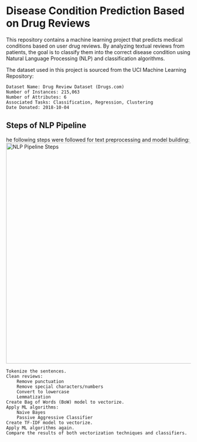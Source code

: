 # Disease Condition Prediction Based on Drug Reviews
This repository contains a machine learning project that predicts medical conditions based on user drug reviews. By analyzing textual reviews from patients, the goal is to classify them into the correct disease condition using Natural Language Processing (NLP) and classification algorithms.

The dataset used in this project is sourced from the UCI Machine Learning Repository:

    Dataset Name: Drug Review Dataset (Drugs.com)
    Number of Instances: 215,063
    Number of Attributes: 6
    Associated Tasks: Classification, Regression, Clustering
    Date Donated: 2018-10-04

  ## Steps of NLP Pipeline
  he following steps were followed for text preprocessing and model building:
<img src="path_to_your_image/NLP_pipeline_steps.png" alt="NLP Pipeline Steps" width="600"/>

    Tokenize the sentences.
    Clean reviews:
        Remove punctuation
        Remove special characters/numbers
        Convert to lowercase
        Lemmatization
    Create Bag of Words (BoW) model to vectorize.
    Apply ML algorithms:
        Naive Bayes
        Passive Aggressive Classifier
    Create TF-IDF model to vectorize.
    Apply ML algorithms again.
    Compare the results of both vectorization techniques and classifiers.
